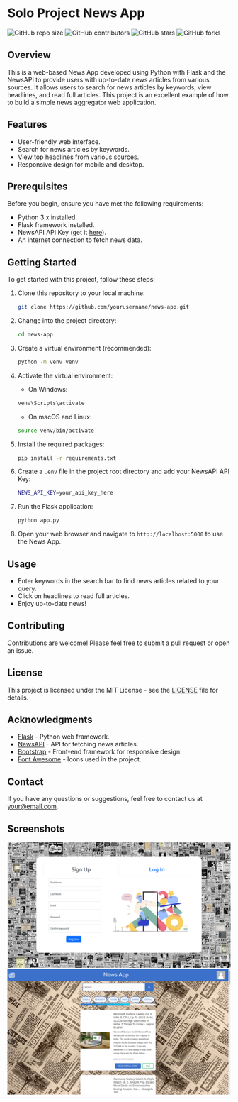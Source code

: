 # Solo Project News App

![GitHub repo size](https://img.shields.io/github/repo-size/dervishixhoni/soloprojectnewsapp)
![GitHub contributors](https://img.shields.io/github/contributors/dervishixhoni/soloprojectnewsapp)
![GitHub stars](https://img.shields.io/github/stars/dervishixhoni/soloprojectnewsapp?style=social)
![GitHub forks](https://img.shields.io/github/forks/dervishixhoni/soloprojectnewsapp?style=social)

## Overview
This is a web-based News App developed using Python with Flask and the NewsAPI to provide users with up-to-date news articles from various sources. It allows users to search for news articles by keywords, view headlines, and read full articles. This project is an excellent example of how to build a simple news aggregator web application.

## Features
- User-friendly web interface.
- Search for news articles by keywords.
- View top headlines from various sources.
- Responsive design for mobile and desktop.

## Prerequisites
Before you begin, ensure you have met the following requirements:

- Python 3.x installed.
- Flask framework installed.
- NewsAPI API Key (get it [here](https://newsapi.org/)).
- An internet connection to fetch news data.

## Getting Started
To get started with this project, follow these steps:

1. Clone this repository to your local machine:

    ```bash
    git clone https://github.com/yourusername/news-app.git
    ```

2. Change into the project directory:

    ```bash
    cd news-app
    ```

3. Create a virtual environment (recommended):

    ```bash
    python -m venv venv
    ```

4. Activate the virtual environment:

    - On Windows:

    ```bash
    venv\Scripts\activate
    ```

    - On macOS and Linux:

    ```bash
    source venv/bin/activate
    ```

5. Install the required packages:

    ```bash
    pip install -r requirements.txt
    ```

6. Create a `.env` file in the project root directory and add your NewsAPI API Key:

    ```bash
    NEWS_API_KEY=your_api_key_here
    ```

7. Run the Flask application:

    ```bash
    python app.py
    ```

8. Open your web browser and navigate to `http://localhost:5000` to use the News App.

## Usage
- Enter keywords in the search bar to find news articles related to your query.
- Click on headlines to read full articles.
- Enjoy up-to-date news!

## Contributing
Contributions are welcome! Please feel free to submit a pull request or open an issue.

## License
This project is licensed under the MIT License - see the [LICENSE](LICENSE) file for details.

## Acknowledgments
- [Flask](https://flask.palletsprojects.com/) - Python web framework.
- [NewsAPI](https://newsapi.org/) - API for fetching news articles.
- [Bootstrap](https://getbootstrap.com/) - Front-end framework for responsive design.
- [Font Awesome](https://fontawesome.com/) - Icons used in the project.

## Contact
If you have any questions or suggestions, feel free to contact us at your@email.com.

## Screenshots
![Screenshot 1](screenshots/screenshot1.png)
![Screenshot 2](screenshots/screenshot2.png)
